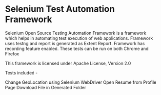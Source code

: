 Selenium Test Automation Framework
==================================
Selenium Open Source Testing Automation Framework is a framework which helps in automating test execution of web applications.
Framework uses testng and report is generated as Extent Report. Framework has recording feature enabled.
These tests can be run on both Chrome and Firefox

This framework is licensed under Apache License, Version 2.0 

Tests included - 

Change GeoLocation using Selenium WebDriver
Open Resume from Profile Page
Download File in Generated Folder



